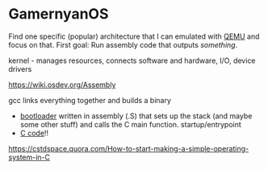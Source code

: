 # GamernyanOS

Find one specific (popular) architecture that I can emulated with [QEMU](https://www.qemu.org/) and focus on that. First goal: Run assembly code that outputs _something_.

kernel - manages resources, connects software and hardware, I/O, device drivers

https://wiki.osdev.org/Assembly

gcc links everything together and builds a binary

- [bootloader](https://github.com/memtest86plus/memtest86plus/blob/main/boot/x86/startup64.S) written in assembly (.S) that sets up the stack (and maybe some other stuff) and calls the C main function. startup/entrypoint
- [C code](https://github.com/memtest86plus/memtest86plus/blob/main/app/main.c)!!

https://cstdspace.quora.com/How-to-start-making-a-simple-operating-system-in-C
